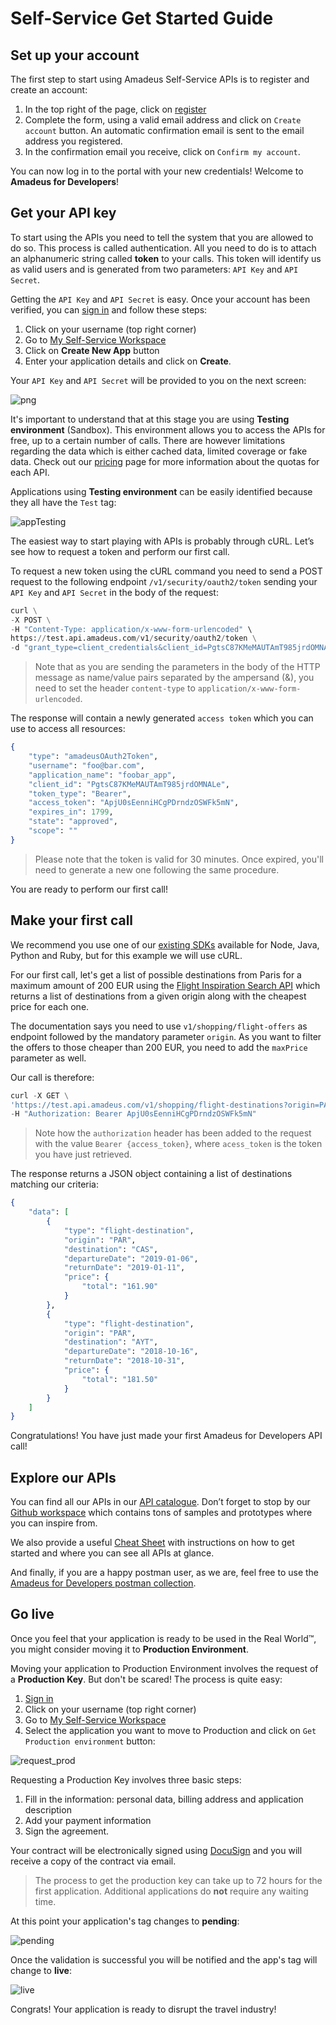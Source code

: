 # Self-Service Get Started Guide

## Set up your account

The first step to start using Amadeus Self-Service APIs is to register and create an account:

1. In the top right of the page, click on [register](https://developers.amadeus.com/create-account)
2. Complete the form, using a valid email address and click on `Create account` button. An automatic confirmation email is sent to the email address you registered.
3. In the confirmation email you receive, click on `Confirm my account`.

You can now log in to the portal with your new credentials! Welcome to __Amadeus for Developers__!


## Get your API key

To start using the APIs you need to tell the system that you are allowed to do so. This process is called authentication. All you need to do is to attach an alphanumeric string called __token__ to your calls. This token will identify us as valid users and is generated from two parameters: `API Key` and `API Secret`.

Getting the `API Key` and `API Secret` is easy. Once your account has been verified, you can [sign in](https://developers.amadeus.com/login) and follow these steps:

1. Click on your username (top right corner)
2. Go to [My Self-Service Workspace](https://developers.amadeus.com/my-apps)
3. Click on __Create New App__ button
4. Enter your application details and click on __Create__.

Your `API Key` and `API Secret` will be provided to you on the next screen:

![png](../images/sandbox.png)

It's important to understand that at this stage you are using  __Testing environment__ (Sandbox). This environment allows you to access the APIs for free, up to a certain number of calls. There are however limitations regarding the data which is either cached data, limited coverage or fake data. Check out our [pricing](https://developers.amadeus.com/pricing) page for more information about the quotas for each API.

Applications using __Testing environment__ can be easily identified because they all have the `Test` tag:

![appTesting](../images/apptesting.png)

The easiest way to start playing with APIs is probably through cURL. Let’s see how to request a token and perform our first call.

To request a new token using the cURL command you need to send a POST request to the following endpoint `/v1/security/oauth2/token` sending your `API Key` and `API Secret` in the body of the request:


```python
curl \
-X POST \
-H "Content-Type: application/x-www-form-urlencoded" \
https://test.api.amadeus.com/v1/security/oauth2/token \
-d "grant_type=client_credentials&client_id=PgtsC87KMeMAUTAmT985jrdOMNALe&client_secret=Qw12345erTy"
```

> Note that as you are sending the parameters in the body of the HTTP message as name/value pairs separated by the ampersand (&), you need to set the header
`content-type` to `application/x-www-form-urlencoded`.

The response will contain a newly generated `access token` which you can use to access all resources:


```elixir
{
    "type": "amadeusOAuth2Token",
    "username": "foo@bar.com",
    "application_name": "foobar_app",
    "client_id": "PgtsC87KMeMAUTAmT985jrdOMNALe",
    "token_type": "Bearer",
    "access_token": "ApjU0sEenniHCgPDrndzOSWFk5mN",
    "expires_in": 1799,
    "state": "approved",
    "scope": ""
}
```
> Please note that the token is valid for 30 minutes. Once expired, you'll need to generate a new one following the same procedure.

You are ready to perform our first call! 

## Make your first call

We recommend you use one of our [existing SDKs](https://github.com/amadeus4dev) available for Node, Java, Python and Ruby, but for this example we will use cURL.

For our first call, let's get a list of possible destinations from Paris for a maximum amount of 200 EUR using the [Flight Inspiration Search API](https://developers.amadeus.com/self-service/category/203/api-doc/3/api-docs-and-example/10001) which returns a list of destinations from a given origin along with the cheapest price for each one.

The documentation says you need to use `v1/shopping/flight-offers` as endpoint followed by the mandatory parameter `origin`. As you want to filter the offers to those cheaper than 200 EUR, you need to add the `maxPrice` parameter as well.

Our call is therefore:

```python
curl -X GET \
'https://test.api.amadeus.com/v1/shopping/flight-destinations?origin=PAR&maxPrice=200'\
-H "Authorization: Bearer ApjU0sEenniHCgPDrndzOSWFk5mN"
```

> Note how the `authorization` header has been added to the request with the value `Bearer {access_token}`, where `acess_token` is the token you have just retrieved.

The response returns a JSON object containing a list of destinations matching our criteria:

```elixir
{
    "data": [
        {
            "type": "flight-destination",
            "origin": "PAR",
            "destination": "CAS",
            "departureDate": "2019-01-06",
            "returnDate": "2019-01-11",
            "price": {
                "total": "161.90"
            }
        },
        {
            "type": "flight-destination",
            "origin": "PAR",
            "destination": "AYT",
            "departureDate": "2018-10-16",
            "returnDate": "2018-10-31",
            "price": {
                "total": "181.50"
            }
        }
    ]
}
```

Congratulations! You have just made your first Amadeus for Developers API call!

## Explore our APIs

You can find all our APIs in our [API catalogue](https://developers.amadeus.com/self-service). Don’t forget to stop by our [Github workspace](https://github.com/amadeus4dev/) which contains tons of samples and prototypes where you can inspire from.

We also provide a useful [Cheat Sheet](https://developers.amadeus.com/self-service/cheat_sheet.pdf) with instructions on how to get started and where you can see all APIs at glance.

And finally, if you are a happy postman user, as we are, feel free to use the [Amadeus for Developers postman collection](https://documenter.getpostman.com/view/2672636/RWEcPfuJ).

## Go live

Once you feel that your application is ready to be used in the Real World™, you might consider moving it to __Production Environment__.

Moving your application to Production Environment involves the request of a __Production Key__. But don't be scared! The process is quite easy:

1. [Sign in](https://developers.amadeus.com/login)
2. Click on your username (top right corner)
3. Go to [My Self-Service Workspace](https://developers.amadeus.com/my-apps)
4. Select the application you want to move to Production and click on `Get Production environment` button:

![request_prod](../images/request_production_key.png)

Requesting a Production Key involves three basic steps:

1. Fill in the information: personal data, billing address and application description
2. Add your payment information
3. Sign the agreement. 

Your contract will be electronically signed using [DocuSign](https://www.docusign.com/) and you will receive a copy of the contract via email.

> The process to get the production key can take up to 72 hours for the first application. Additional applications do __not__ require any waiting time.

At this point your application's tag changes to __pending__:

![pending](../images/app_pending.png)

Once the validation is successful you will be notified and the app's tag will change to __live__:

![live](../images/app_live.png)

Congrats! Your application is ready to disrupt the travel industry!

